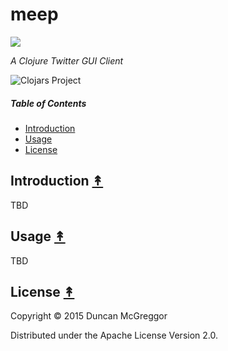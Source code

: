 # meep

[![][meep-logo]][meep-logo]

[meep-logo]: resources/images/meep-250x.png

*A Clojure Twitter GUI Client*

![Clojars Project](http://clojars.org/meep/latest-version.svg)

##### Table of Contents

* [Introduction](#introduction-)
* [Usage](#usage-)
* [License](#license-)

## Introduction [&#x219F;](#table-of-contents)

TBD

## Usage [&#x219F;](#table-of-contents)

TBD

## License [&#x219F;](#table-of-contents)

Copyright © 2015 Duncan McGreggor

Distributed under the Apache License Version 2.0.
